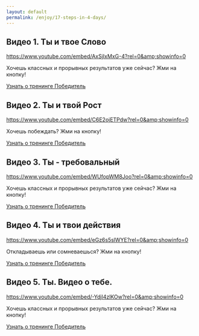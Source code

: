 ```yaml
---
layout: default
permalink: /enjoy/17-steps-in-4-days/
---
```


## Видео 1. Ты и твое Слово

https://www.youtube.com/embed/AxSjIxMxG-4?rel=0&amp;showinfo=0
      
Хочешь классных и прорывных результатов уже сейчас? Жми на кнопку!

[Узнать о тренинге Победитель](http://soedinennost.com/pobeditel/?src=clientvideopage1)

## Видео 2. Ты и твой Рост

https://www.youtube.com/embed/C6E2ojETPdw?rel=0&amp;showinfo=0
      
Хочешь побеждать? Жми на кнопку!

[Узнать о тренинге Победитель](http://soedinennost.com/pobeditel/?src=clientvideopage2)

## Видео 3. Ты - требовальный

https://www.youtube.com/embed/WUfopWM8Joo?rel=0&amp;showinfo=0
      
Хочешь классных и прорывных результатов уже сейчас? Жми на кнопку!

[Узнать о тренинге Победитель](http://soedinennost.com/pobeditel/?src=clientvideopage3)

## Видео 4. Ты и твои действия

https://www.youtube.com/embed/eGz6s5slWYE?rel=0&amp;showinfo=0
      
Откладываешь или сомневаешься? Жми на кнопку!

[Узнать о тренинге Победитель](http://soedinennost.com/pobeditel/?src=clientvideopage4)

## Видео 5. Ты. Видео о тебе.

https://www.youtube.com/embed/-Ydjl4zlKOw?rel=0&amp;showinfo=0
      
Хочешь классных и прорывных результатов уже сейчас? Жми на кнопку!

[Узнать о тренинге Победитель](http://soedinennost.com/pobeditel/?src=clientvideopage5)
